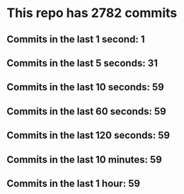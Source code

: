 # This repo has 2782 commits

## Commits in the last 1 second: 1
## Commits in the last 5 seconds: 31
## Commits in the last 10 seconds: 59
## Commits in the last 60 seconds: 59
## Commits in the last 120 seconds: 59
## Commits in the last 10 minutes: 59
## Commits in the last 1 hour: 59

